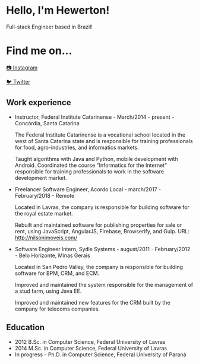 # Hello, I'm Hewerton!
Full-stack Engineer based in Brazil!

# Find me on...
[:camera: Instagram](https://www.instagram.com/hewerton.dev/)

[:bird: Twitter](https://twitter.com/hewerton_dev)


## Work experience

- Instructor, Federal Institute Catarinense  - March/2014  - present - Concórdia, Santa Catarina
 
    The Federal Institute Catarinense is a vocational school located in the west of Santa Catarina state and is responsible for training professionals for food, agro-industries, and informatics markets.

    Taught algorithms with Java and Python, mobile development with Android.
Coordinated the course "Informatics for the Internet" responsible for training professionals to work in the software development market.

- Freelancer Software Engineer, Acordo Local - march/2017 - February/2018 - Remote
 
    Located in Lavras, the company is responsible for building software for the royal estate market.

    Rebuilt and maintained software for publishing properties for sale or rent, using JavaScript, AngularJS, Firebase, Browserify, and Gulp. URL: http://nilsonimoveis.com/

- Software Engineer Intern, Sydle Systems - august/2011 - February/2012 - Belo Horizonte, Minas Gerais
  
  Located in San Pedro Valley, the company is responsible for building software for BPM, CRM, and ECM.

    Improved and maintained the system responsible for the management of a stud farm, using Java EE.

    Improved and maintained new features for the CRM built by the company for telecoms companies.

## Education

- 2012 B.Sc. in Computer Science, Federal University of Lavras
- 2014 M.Sc. in Computer Science, Federal University of Lavras
- In progress - Ph.D. in Computer Science, Federal University of Paraná